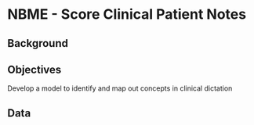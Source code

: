# NBME - Score Clinical Patient Notes

## Background

## Objectives
Develop a model to identify and map out concepts in clinical dictation

## Data
